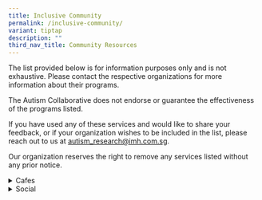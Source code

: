 ```yaml
---
title: Inclusive Community
permalink: /inclusive-community/
variant: tiptap
description: ""
third_nav_title: Community Resources
---
```

<p>The list provided below is for information purposes only and is not exhaustive.
Please contact the respective organizations for more information about
their programs.</p>
<p>The Autism Collaborative does not endorse or guarantee the effectiveness
of the programs listed.</p>
<p>If you have used any of these services and would like to share your feedback,
or if your organization wishes to be included in the list, please reach
out to us at <a href="mailto:autism_research@imh.com.sg" rel="noopener noreferrer nofollow" target="_blank">autism_research@imh.com.sg</a>.</p>
<p>Our organization reserves the right to remove any services listed without
any prior notice.</p>
<div data-type="detailGroup" class="isomer-accordion-group isomer-accordion isomer-accordion-white">
<details class="isomer-details">
<summary>Cafes</summary>
<div data-type="detailsContent" class="isomer-details-content">
<table style="minWidth: 50px">
<colgroup>
<col>
<col>
</colgroup>
<tbody>
<tr>
<th rowspan="1" colspan="1">
<p>Organization</p>
</th>
<th rowspan="1" colspan="1">
<p>Information</p>
</th>
</tr>
<tr>
<td rowspan="1" colspan="1">
<p><strong><a href="https://shop.metta.org.sg/collections/metta-cafe" rel="noopener nofollow" target="_blank">Metta Cafe</a></strong>
</p>
<p></p>
<p>Contact: 6580 4624</p>
<p>Email: <a href="mailto:mettacafe@metta.org.sg" rel="noopener noreferrer nofollow" target="_blank">mettacafe@metta.org.sg</a>
</p>
<p></p>
<p>Monday - Sunday: 7am - 5pm</p>
<p>(Last order: 3:45pm)</p>
<p></p>
<p>Location: Metta Building Level 1, Metta Cafe, 32 Simei Street 1, S529950</p>
</td>
<td rowspan="1" colspan="1">
<p>Initiated by Metta Welfare Association, Metta Cafe provides F&amp;B vocational
training for Metta School graduates aged 18 and above, with mild intellectual
disability and/or ASD.</p>
<p></p>
<p></p>
</td>
</tr>
<tr>
<td rowspan="1" colspan="1">
<p><strong><a href="https://forewordcoffee.com/" rel="noopener nofollow" target="_blank">Foreword Coffee</a></strong>
</p>
<p></p>
<p>Contact: 8949 0142</p>
<p></p>
<p>Opening hours: Monday - Friday, 8am - 5pm</p>
<p></p>
<p>Locations: NUS / Mediacorp Campus / Temasek Shophouse / Esplanade Mall</p>
</td>
<td rowspan="1" colspan="1">
<p>A social enterprise cafe that provides employment opportunities for persons
with disabilities, special needs, and mental health conditions.</p>
<p></p>
</td>
</tr>
</tbody>
</table>
</div>
</details>
</div>
<div data-type="detailGroup" class="isomer-accordion-group isomer-accordion isomer-accordion-white">
<details class="isomer-details">
<summary>Social</summary>
<div data-type="detailsContent" class="isomer-details-content">
<table style="minWidth: 50px">
<colgroup>
<col>
<col>
</colgroup>
<tbody>
<tr>
<th rowspan="1" colspan="1">
<p>Organization</p>
</th>
<th rowspan="1" colspan="1">
<p>Programme Information</p>
</th>
</tr>
<tr>
<td rowspan="1" colspan="1">
<p><strong><a href="https://www.goodlifebefrienders.sg/" rel="noopener nofollow" target="_blank">Good Life Befrienders Programme</a></strong>
</p>
<p></p>
<p>Contact: 8797 6304</p>
<p>Email: <a href="mailto:glbf@rainbowcentre.org" rel="noopener noreferrer nofollow" target="_blank">glbf@rainbowcentre.org.sg</a>
</p>
</td>
<td rowspan="1" colspan="1">
<p>A one-year befriending programme to provide young adults with disabilities
participation in the community and develop friendships.</p>
<p>This programme addresses challenges of social isolation faced by graduates
who often experience a drop in services and support as they transition
out of school.</p>
</td>
</tr>
<tr>
<td rowspan="1" colspan="1">
<p><strong><a href="https://www.minds.org.sg/for-adults/mtc/" rel="noopener nofollow" target="_blank">MINDS: Me Too! Club</a></strong>
</p>
<p></p>
<p>Contact: 8905 0965</p>
<p>Email: <a href="mailto:mtc@minds.org.sg" rel="noopener noreferrer nofollow" target="_blank">mtc@minds.org.sg</a>
</p>
</td>
<td rowspan="1" colspan="1">
<p>MINDS Me Too! Club supports the social integration of persons with intellectual
disabilities through a variety of leisure and befriending activities.</p>
<p>Organized by trained volunteers, their activities aim to encourage meaningful
connections and shared experiences with peers from diverse backgrounds.</p>
<ul data-tight="true" class="tight">
<li>
<p>Weekly 10-week modular activities: Sports and Art Monthly outings.</p>
</li>
</ul>
</td>
</tr>
<tr>
<td rowspan="1" colspan="1">
<p><strong><a href="https://eli-grant.sg/project/ymca-club-lite" rel="noopener nofollow" target="_blank">YMCA Club LITE</a></strong>
</p>
<p></p>
<p>Contact: 8727 6930</p>
<p>Email: <a href="mailto:csp@ymca.org.sg" rel="noopener noreferrer nofollow" target="_blank">csp@ymca.org.sg</a>
</p>
<p></p>
<p>Click <a href="tinyurl.com/Y-CLUBLITE" rel="noopener nofollow" target="_blank">here</a> for
the registration link.</p>
</td>
<td rowspan="1" colspan="1">
<p>A club for youths with special needs to hang out and have fun! Activities
include baking, photography and outdoor activities.</p>
<p>Some perks include:</p>
<ul data-tight="true" class="tight">
<li>
<p>Welcome gift</p>
</li>
<li>
<p>Exclusive activities/workshops/events</p>
</li>
<li>
<p>Discounted rates on programmes</p>
</li>
<li>
<p>YMCA membership privileges</p>
</li>
</ul>
<p><em>*Please note that there is an age requirement of 18 years and above to be eligible for YMCA Club LITE.</em>
</p>
</td>
</tr>
</tbody>
</table>
</div>
</details>
</div>
<p></p>
